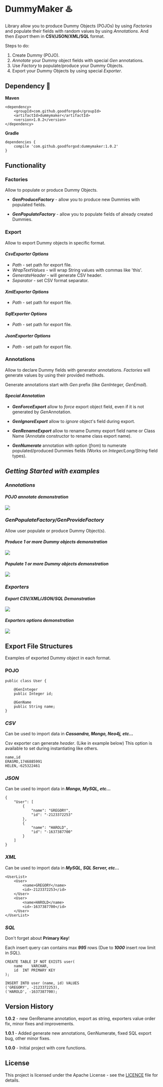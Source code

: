 # DummyMaker :hotsprings:

Library allow you to produce Dummy Objects (POJOs) by using *Factories* and populate their fields with random values by using *Annotations*.
And then *Export* them in **CSV/JSON/XML/SQL** format.

Steps to do:
1) Create Dummy (POJO). 
2) *Annotate* your Dummy object fields with special *Gen* annotations.
3) Use *Factory* to populate/produce your Dummy Objects.
4) Export your Dummy Objects by using special *Exporter*.

## Dependency :rocket:
**Maven**
```
<dependency>
    <groupId>com.github.goodforgod</groupId>
    <artifactId>dummymaker</artifactId>
    <version>1.0.2</version>
</dependency>
```

**Gradle**
```
dependencies {
    compile 'com.github.goodforgod:dummymaker:1.0.2'
}
```

## Functionality

### **Factories**

Allow to populate or produce Dummy Objects.

* ***GenProduceFactory*** - allow you to produce new Dummies with populated fields.

* ***GenPopulateFactory*** - allow you to populate fields of already created Dummies.

### **Export**

Allow to export Dummy objects in specific format.

#### ***CsvExporter Options***
* *Path* - set path for export file.
* *WrapTextValues* - will wrap String values with commas like 'this'.
* *GenerateHeader* - will generate CSV header.
* *Separator* - set CSV format separator.

#### ***XmlExporter Options***
* *Path* - set path for export file.

#### ***SqlExporter Options***
* *Path* - set path for export file.

#### ***JsonExporter Options***
* *Path* - set path for export file.

### **Annotations**

Allow to declare Dummy fields with generator annotations.
*Factories* will generate values by using their provided methods.

Generate annotations start with *Gen* prefix (like *GenInteger, GenEmail*).

#### ***Special Annotation***

* ***GenForceExport*** allow to *force* export object field, even if it is not generated by *Gen*Annotation.

* ***GenIgnoreExport*** allow to *ignore* object's field during export.

* ***GenRenameExport*** allow to rename Dummy export field name or Class Name (Annotate constructor to rename class export name).

* ***GenNumerate*** annotation with option (*from*) to numerate populated/produced Dummies fields (Works on *Integer/Long/String* field types).

## *Getting Started with examples*

### ***Annotations***

####  *POJO annotate demonstration*
![](https://media.giphy.com/media/xUA7aPwZO871rrTkT6/giphy.gif)

### ***GenPopulateFactory/GenProvideFactory***

Allow user populate or produce Dummy Object(s).

#### *Produce 1 or more Dummy objects demonstration*
![](https://media.giphy.com/media/r2q6kaeasKRQ4/giphy.gif)

#### *Populate 1 or more Dummy objects demonstration*
![](https://media.giphy.com/media/cajTTyUltm9qg/giphy.gif)

### ***Exporters***

#### *Export **CSV/XML/JSON/SQL** Demonstration*
![](https://media.giphy.com/media/xUA7aPXaWZENNUGXbq/giphy.gif)

#### *Exporters options demonstration*
![](https://media.giphy.com/media/g3efqXIblykCs/giphy.gif)

## Export File Structures

Examples of exported Dummy object in each format.

### POJO
```
public class User {

    @GenInteger
    public Integer id;

    @GenName
    public String name;
}
```

### *CSV*

Can be used to import data in ***Cassandra, Mongo, Neo4j, etc...*** 

Csv exporter can generate *header*. (Like in example below)
This option is available to set during instantiating like others.

```
name,id
ERASMO,1746885991
HELEN,-625322461
```

### *JSON*

Can be used to import data in ***Mongo, MySQL, etc...***

```
{
	"User": [
		{
			"name": "GREGORY",
			"id": "-2123372253"
		},
		{
			"name": "HAROLD",
			"id": "-1637387700"
		}
	]
}
```

### *XML*

Can be used to import data in ***MySQL, SQL Server, etc...***

```
<UserList>
	<User>
		<name>GREGORY</name>
		<id>-2123372253</id>
	</User>
	<User>
		<name>HAROLD</name>
		<id>-1637387700</id>
	</User>
</UserList>
```

### *SQL*

Don't forget about **Primary Key**!

Each insert query can contains max ***995*** rows (Due to ***1000*** insert row limit in *SQL*).

```
CREATE TABLE IF NOT EXISTS user(
	name	VARCHAR,
	id	INT PRIMARY KEY
);

INSERT INTO user (name, id) VALUES 
('GREGORY', -2123372253),
('HAROLD', -1637387700);
```

## Version History

**1.0.2** - new GenRename annotation, export as string, exporters value order fix, minor fixes and improvements.

**1.0.1** - Added generate new annotations, GenNumerate, fixed SQL export bug, other minor fixes.

**1.0.0** - Initial project with core functions.

## License

This project is licensed under the Apache License - see the [LICENCE](LICENCE) file for details.

